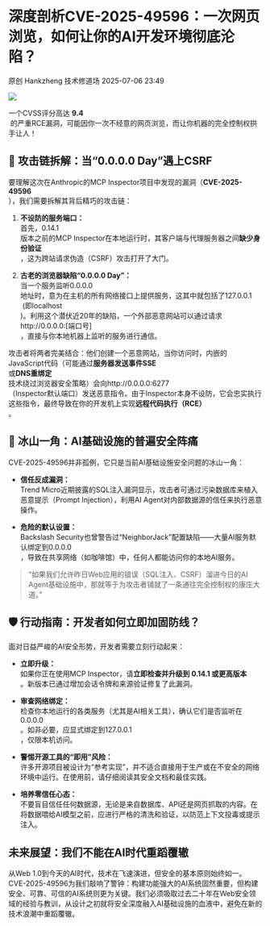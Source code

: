 #  深度剖析CVE-2025-49596：一次网页浏览，如何让你的AI开发环境彻底沦陷？  
原创 Hankzheng  技术修道场   2025-07-06 23:49  
  
![](https://mmbiz.qpic.cn/sz_mmbiz_png/wWBwsDOJT4ibibFudvEuGBeT9mn4DzE0Pqvxl2YEX9r9zKwVaWIJM9QBjIHGMTlu7JEtIl3womD9Yvu8ibkV8KYXQ/640?wx_fmt=png&from=appmsg "")  
  
一个CVSS评分高达 **9.4**  
 的严重RCE漏洞，可能因你一次不经意的网页浏览，而让你机器的完全控制权拱手让人！  
## 🔬 攻击链拆解：当“0.0.0.0 Day”遇上CSRF  
  
要理解这次在Anthropic的MCP Inspector项目中发现的漏洞（**CVE-2025-49596**  
），我们需要拆解其背后精巧的攻击链：  
1. **不设防的服务端口：**  
首先，0.14.1  
版本之前的MCP Inspector在本地运行时，其客户端与代理服务器之间**缺少身份验证**  
，这为跨站请求伪造（CSRF）攻击打开了大门。  
  
1. **古老的浏览器缺陷“0.0.0.0 Day”：**  
当一个服务监听0.0.0.0  
地址时，意为在主机的所有网络接口上提供服务，这其中就包括了127.0.0.1  
 (即localhost  
)。利用这个潜伏近20年的缺陷，一个外部恶意网站可以通过请求http://0.0.0.0:[端口号]  
，直接与你本地机器上监听的服务进行通信。  
  
攻击者将两者完美结合：他们创建一个恶意网站，当你访问时，内嵌的JavaScript代码（可能通过**服务器发送事件SSE**  
或**DNS重绑定**  
技术绕过浏览器安全策略）会向http://0.0.0.0:6277  
（Inspector默认端口）发送恶意指令。由于Inspector本身不设防，它会忠实执行这些指令，最终导致在你的开发机上实现**远程代码执行（RCE）**  
。  
## 🧊 冰山一角：AI基础设施的普遍安全阵痛  
  
CVE-2025-49596并非孤例，它只是当前AI基础设施安全问题的冰山一角：  
- **信任反成漏洞：**  
Trend Micro近期披露的SQL注入漏洞显示，攻击者可通过污染数据库来植入恶意提示（Prompt Injection），利用AI Agent对内部数据源的信任来执行恶意操作。  
  
- **危险的默认设置：**  
Backslash Security也曾警告过“NeighborJack”配置缺陷——大量AI服务默认绑定到0.0.0.0  
，导致在共享网络（如咖啡馆）中，任何人都能访问你的本地AI服务。  
  
> “如果我们允许昨日Web应用的错误（SQL注入、CSRF）溜进今日的AI Agent基础设施中，那就等于为攻击者铺就了一条通往完全控制权的康庄大道。”  
  
## 🛡️ 行动指南：开发者如何立即加固防线？  
  
面对日益严峻的AI安全形势，开发者需要立刻行动起来：  
- **立即升级：**  
如果你正在使用MCP Inspector，请**立即检查并升级到 0.14.1 或更高版本**  
。新版本已通过增加会话令牌和来源验证修复了此漏洞。  
  
- **审查网络绑定：**  
检查你本地运行的各类服务（尤其是AI相关工具），确认它们是否监听在0.0.0.0  
。如非必要，应显式绑定到127.0.0.1  
，仅限本机访问。  
  
- **警惕开源工具的“即用”风险：**  
许多开源项目被设计为“参考实现”，并不适合直接用于生产或在不安全的网络环境中运行。在使用前，请仔细阅读其安全文档和最佳实践。  
  
- **培养零信任心态：**  
不要盲目信任任何数据源，无论是来自数据库、API还是网页抓取的内容。在将数据喂给AI模型之前，应进行严格的清洗和验证，以防范上下文投毒或提示注入。  
  
## 未来展望：我们不能在AI时代重蹈覆辙  
  
从Web 1.0到今天的AI时代，技术在飞速演进，但安全的基本原则始终如一。CVE-2025-49596为我们敲响了警钟：构建功能强大的AI系统固然重要，但构建安全、可靠、可信的AI系统则更为关键。我们必须吸取过去二十年在Web安全领域的经验与教训，从设计之初就将安全深度融入AI基础设施的血液中，避免在新的技术浪潮中重蹈覆辙。  
  
